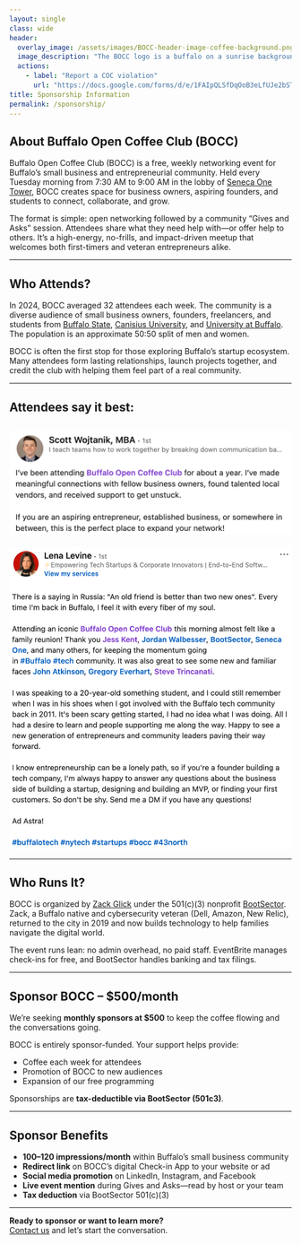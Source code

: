 ```yaml
---
layout: single
class: wide
header:
  overlay_image: /assets/images/BOCC-header-image-coffee-background.png
  image_description: "The BOCC logo is a buffalo on a sunrise background. The logo is on a background of coffee beans"
  actions:
    - label: "Report a COC violation"
      url: "https://docs.google.com/forms/d/e/1FAIpQLSfDqOoB3eLfUJe2bST_3hzpHFPNxR8zNRARXSpbpLkvJrjmyw/viewform"
title: Sponsorship Information
permalink: /sponsorship/
---
```


## About Buffalo Open Coffee Club (BOCC)

Buffalo Open Coffee Club (BOCC) is a free, weekly networking event for Buffalo’s small business and entrepreneurial community. Held every Tuesday morning from 7:30 AM to 9:00 AM in the lobby of [Seneca One Tower](https://senecaonebuffalo.com/), BOCC creates space for business owners, aspiring founders, and students to connect, collaborate, and grow.

The format is simple: open networking followed by a community “Gives and Asks” session. Attendees share what they need help with—or offer help to others. It’s a high-energy, no-frills, and impact-driven meetup that welcomes both first-timers and veteran entrepreneurs alike.

---

## Who Attends?

In 2024, BOCC averaged 32 attendees each week. The community is a diverse audience of small business owners, founders, freelancers, and students from [Buffalo State](https://suny.buffalostate.edu/), [Canisius University](https://www.canisius.edu/), and [University at Buffalo](https://www.buffalo.edu/). The population is an approximate 50:50 split of men and women. 

BOCC is often the first stop for those exploring Buffalo’s startup ecosystem. Many attendees form lasting relationships, launch projects together, and credit the club with helping them feel part of a real community.

---

## Attendees say it best:

<a href="https://www.linkedin.com/posts/scott-wojtanik-mba-59ba72108_morningmeetup-buffalocoffeeclub-coffeewithpurpose-activity-7324058248595054592-KBeB"><img src="/assets/images/bocc-sponsorship-scott.png" alt="A Screenshot of a linkedin post from Scott Wojtanik about BOCC"></a>
---
<a href="https://www.linkedin.com/posts/lenalevine_this-mornings-buffalo-open-coffee-club-was-activity-7201391349776973824-nddW?"><img src="/assets/images/bocc-sponsorship-lena.png" alt="A Screenshot of a linkedin post from Lena Levine about BOCC"></a>

---

## Who Runs It?

BOCC is organized by [Zack Glick](https://www.linkedin.com/in/zglick/) under the 501(c)(3) nonprofit [BootSector](https://joinbootsector.com/). Zack, a Buffalo native and cybersecurity veteran (Dell, Amazon, New Relic), returned to the city in 2019 and now builds technology to help families navigate the digital world.

The event runs lean: no admin overhead, no paid staff. EventBrite manages check-ins for free, and BootSector handles banking and tax filings.

---

## Sponsor BOCC – $500/month

We’re seeking **monthly sponsors at $500** to keep the coffee flowing and the conversations going.

BOCC is entirely sponsor-funded. Your support helps provide:
- Coffee each week for attendees
- Promotion of BOCC to new audiences
- Expansion of our free programming

Sponsorships are **tax-deductible via BootSector (501c3)**.

---

## Sponsor Benefits

- **100–120 impressions/month** within Buffalo’s small business community  
- **Redirect link** on BOCC’s digital Check-in App to your website or ad  
- **Social media promotion** on LinkedIn, Instagram, and Facebook  
- **Live event mention** during Gives and Asks—read by host or your team  
- **Tax deduction** via BootSector 501(c)(3)  

---

**Ready to sponsor or want to learn more?**  
[Contact us](https://docs.google.com/forms/d/e/1FAIpQLSfDqOoB3eLfUJe2bST_3hzpHFPNxR8zNRARXSpbpLkvJrjmyw/viewform?usp=header) and let’s start the conversation.
